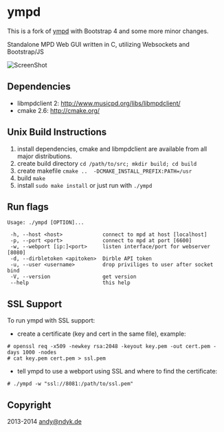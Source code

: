 ympd
====

This is a fork of [ympd](http://github.com/notandy/ympd) with Bootstrap 4 and some more minor changes.

Standalone MPD Web GUI written in C, utilizing Websockets and Bootstrap/JS

![ScreenShot](https://up.hihn.org/media/up/media/images/2018-03-04-09-27-32.png)

Dependencies
------------
 - libmpdclient 2: http://www.musicpd.org/libs/libmpdclient/
 - cmake 2.6: http://cmake.org/

Unix Build Instructions
-----------------------

1. install dependencies, cmake and libmpdclient are available from all major distributions.
2. create build directory ```cd /path/to/src; mkdir build; cd build```
3. create makefile ```cmake ..  -DCMAKE_INSTALL_PREFIX:PATH=/usr```
4. build ```make```
5. install ```sudo make install``` or just run with ```./ympd```

Run flags
---------
```
Usage: ./ympd [OPTION]...

 -h, --host <host>             connect to mpd at host [localhost]
 -p, --port <port>             connect to mpd at port [6600]
 -w, --webport [ip:]<port>     listen interface/port for webserver [8080]
 -d, --dirbletoken <apitoken>  Dirble API token
 -u, --user <username>         drop priviliges to user after socket bind
 -V, --version                 get version
 --help                        this help
```

SSL Support
-----------
To run ympd with SSL support:

- create a certificate (key and cert in the same file), example:
```
# openssl req -x509 -newkey rsa:2048 -keyout key.pem -out cert.pem -days 1000 -nodes
# cat key.pem cert.pem > ssl.pem
```
- tell ympd to use a webport using SSL and where to find the certificate: 
```
# ./ympd -w "ssl://8081:/path/to/ssl.pem"
```

Copyright
---------

2013-2014 <andy@ndyk.de>
